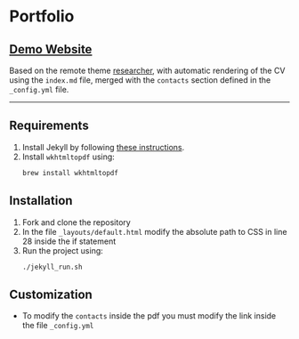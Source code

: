 # Portfolio

## [**Demo Website**](Rickypanta0.github.io)  
Based on the remote theme [researcher](https://github.com/ankitsultana/researcher), with automatic rendering of the CV using the `index.md` file, merged with the `contacts` section defined in the `_config.yml` file.

---

## Requirements

1. Install Jekyll by following [these instructions](https://jekyllrb.com/docs/installation/).  
2. Install `wkhtmltopdf` using:  
   ```bash
   brew install wkhtmltopdf

## Installation
1. Fork and clone the repository
2. In the file `_layouts/default.html` modify the absolute path to CSS in line 28 inside the if statement
3. Run the project using:
    ```bash
    ./jekyll_run.sh

## Customization
- To modify the `contacts` inside the pdf you must modify the link inside the file `_config.yml`
